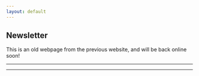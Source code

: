 ```yaml
---
layout: default
---
```


## Newsletter

This is an old webpage from the previous website, and will be back online soon!

* * *
* * *

<!-- --end-of-page-- -->
